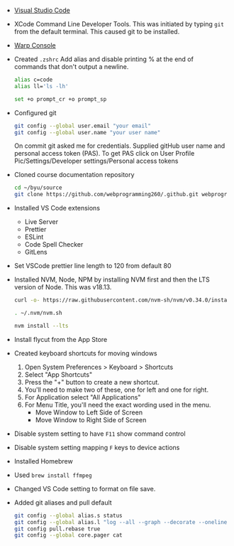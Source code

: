 - [Visual Studio Code](https://code.visualstudio.com/download)
- XCode Command Line Developer Tools. This was initiated by typing `git` from the default terminal. This caused git to be installed.
- [Warp Console](https://app.warp.dev/get_warp)
- Created `.zshrc` Add alias and disable printing % at the end of commands that don't output a newline.

  ```sh
  alias c=code
  alias ll='ls -lh'

  set +o prompt_cr +o prompt_sp
  ```

- Configured git
  ```sh
  git config --global user.email "your email"
  git config --global user.name "your user name"
  ```
  On commit git asked me for credentials. Supplied gitHub user name and personal access token (PAS). To get PAS click on User Profile Pic/Settings/Developer settings/Personal access tokens
- Cloned course documentation repository
  ```sh
  cd ~/byu/source
  git clone https://github.com/webprogramming260/.github.git webprogramming260
  ```
- Installed VS Code extensions
  - Live Server
  - Prettier
  - ESLint
  - Code Spell Checker
  - GitLens
- Set VSCode prettier line length to 120 from default 80
- Installed NVM, Node, NPM by installing NVM first and then the LTS version of Node. This was v18.13.

  ```sh
  curl -o- https://raw.githubusercontent.com/nvm-sh/nvm/v0.34.0/install.sh | bash

  . ~/.nvm/nvm.sh

  nvm install --lts
  ```

- Install flycut from the App Store
- Created keyboard shortcuts for moving windows
  1. Open System Preferences > Keyboard > Shortcuts
  1. Select "App Shortcuts"
  1. Press the "+" button to create a new shortcut.
  1. You'll need to make two of these, one for left and one for right.
  1. For Application select "All Applications"
  1. For Menu Title, you'll need the exact wording used in the menu.
     - Move Window to Left Side of Screen
     - Move Window to Right Side of Screen
- Disable system setting to have `F11` show command control
- Disable system setting mapping `F` keys to device actions
- Installed Homebrew
- Used `brew install ffmpeg`
- Changed VS Code setting to format on file save.
- Added git aliases and pull default
  ```sh
  git config --global alias.s status
  git config --global alias.l "log --all --graph --decorate --oneline --pretty=format:'%C(bold red)%d%Creset %cr %C(bold yellow)%h%Creset - %C(green)%an%Creset %s'"
  git config pull.rebase true
  git config --global core.pager cat
  ```
